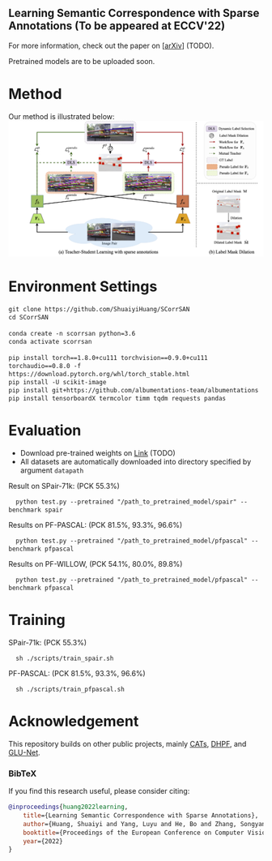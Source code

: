 ## Learning Semantic Correspondence with Sparse Annotations  (To be appeared at ECCV'22)
For more information, check out the paper on [[arXiv](https://arxiv.org/abs/todo)] (TODO).

Pretrained models are to be uploaded soon.


# Method

Our method is illustrated below:
![alt text](/images/METHOD.png)

# Environment Settings
```
git clone https://github.com/ShuaiyiHuang/SCorrSAN
cd SCorrSAN

conda create -n scorrsan python=3.6
conda activate scorrsan

pip install torch==1.8.0+cu111 torchvision==0.9.0+cu111 torchaudio==0.8.0 -f https://download.pytorch.org/whl/torch_stable.html
pip install -U scikit-image
pip install git+https://github.com/albumentations-team/albumentations
pip install tensorboardX termcolor timm tqdm requests pandas
```

# Evaluation
- Download pre-trained weights on [Link](https://drive.google.com/drive/folders/todo) (TODO)
- All datasets are automatically downloaded into directory specified by argument `datapath`

Result on SPair-71k: (PCK 55.3%)

      python test.py --pretrained "/path_to_pretrained_model/spair" --benchmark spair

Results on PF-PASCAL: (PCK 81.5%, 93.3%, 96.6%)

      python test.py --pretrained "/path_to_pretrained_model/pfpascal" --benchmark pfpascal

Results on PF-WILLOW, (PCK 54.1%, 80.0%, 89.8%)

      python test.py --pretrained "/path_to_pretrained_model/pfpascal" --benchmark pfpascal

# Training

SPair-71k: (PCK 55.3%)

      sh ./scripts/train_spair.sh
 
PF-PASCAL: (PCK 81.5%, 93.3%, 96.6%)

      sh ./scripts/train_pfpascal.sh

# Acknowledgement <a name="Acknowledgement"></a>

This repository builds on other public projects, mainly [CATs](https://github.com/SunghwanHong/Cost-Aggregation-transformers), [DHPF](https://github.com/juhongm999/dhpf), and [GLU-Net](https://github.com/PruneTruong/GLU-Net). 
### BibTeX
If you find this research useful, please consider citing:
````BibTeX
@inproceedings{huang2022learning,
	title={Learning Semantic Correspondence with Sparse Annotations},
	author={Huang, Shuaiyi and Yang, Luyu and He, Bo and Zhang, Songyang and He, Xuming and Shrivastava, Abhinav},
	booktitle={Proceedings of the European Conference on Computer Vision(ECCV)},
	year={2022}
}
````
